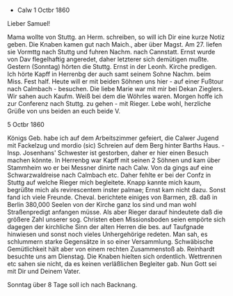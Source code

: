 + Calw 1 Octbr 1860

Lieber Samuel!

Mama wollte von Stuttg. an Herm. schreiben, so will ich Dir eine kurze Notiz geben. Die Knaben kamen gut nach Maich., aber über Magst. Am 27. liefen sie Vormttg nach Stuttg und fuhren Nachm. nach Cannstatt. Ernst wurde von Dav flegelhaftig angeredet, daher letzterer sich demütigen mußte. Gestern (Sonntag) hörten die Stuttg. Ernst in der Leonh. Kirche predigen. Ich hörte Kapff in Herrenbg der auch samt seinem Sohne Nachm. beim Miss. Fest half. Heute will er mit beiden Söhnen uns hier - auf einer Fußtour nach Calmbach - besuchen. Die liebe Marie war mit mir bei Dekan Zieglers. Wir sahen auch Kaufm. Weiß bei dem die Wöhrles waren. Morgen hoffe ich zur Conferenz nach Stuttg. zu gehen - mit Rieger. Lebe wohl, herzliche Grüße von uns beiden an euch beide
 V.


 5 Octbr 1860

Königs Geb. habe ich auf dem Arbeitszimmer gefeiert, die Calwer Jugend mit Fackelzug und mordio (sic) Schreien auf dem Berg hinter Barths Haus. - Insp. Josenhans' Schwester ist gestorben, daher er hier einen Besuch machen könnte. In Herrenbg war Kapff mit seinen 2 Söhnen und kam über Stammheim wo er bei Messner dinirte nach Calw. Von da gings auf eine Schwarzwaldreise nach Calmbach etc. Daher fehlte er bei der Confz in Stuttg auf welche Rieger mich begleitete. Knapp kannte mich kaum, begrüßte mich als revirescentem inster palmae; Ernst kam nicht dazu. Sonst fand ich viele Freunde. Cheval. berichtete einiges von Barmen, zB. daß in Berlin 380,000 Seelen von der Kirche ganz los sind und man wohl Straßenpredigt anfangen müsse. Als aber Rieger darauf hindeutete daß die größere Zahl unserer sog. Christen eben Missionsboden seien empörte sich dagegen der kirchliche Sinn der alten Herren die bes. auf Taufgnade hinwiesen und sonst noch vieles Unhergehörige redeten. Man sah, es schlummern starke Gegensätze in so einer Versammlung. Schwäbische Gemütlichkeit hält aber von einem rechten Zusammenstoß ab. Reinhardt besuchte uns am Dienstag. Die Knaben hielten sich ordentlich. Wettrennen etc sahen sie nicht, da es keinen verläßlichen Begleiter gab. Nun Gott sei mit Dir
 und Deinem Vater.

Sonntag über 8 Tage soll ich nach Backnang.
